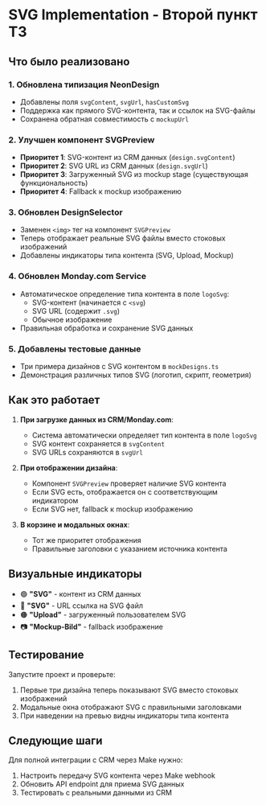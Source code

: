 # SVG Implementation - Второй пункт ТЗ

## Что было реализовано

### 1. Обновлена типизация NeonDesign
- Добавлены поля `svgContent`, `svgUrl`, `hasCustomSvg`
- Поддержка как прямого SVG-контента, так и ссылок на SVG-файлы
- Сохранена обратная совместимость с `mockupUrl`

### 2. Улучшен компонент SVGPreview
- **Приоритет 1**: SVG-контент из CRM данных (`design.svgContent`)
- **Приоритет 2**: SVG URL из CRM данных (`design.svgUrl`)
- **Приоритет 3**: Загруженный SVG из mockup stage (существующая функциональность)
- **Приоритет 4**: Fallback к mockup изображению

### 3. Обновлен DesignSelector
- Заменен `<img>` тег на компонент `SVGPreview`
- Теперь отображает реальные SVG файлы вместо стоковых изображений
- Добавлены индикаторы типа контента (SVG, Upload, Mockup)

### 4. Обновлен Monday.com Service
- Автоматическое определение типа контента в поле `logoSvg`:
  - SVG-контент (начинается с `<svg`)
  - SVG URL (содержит `.svg`)
  - Обычное изображение
- Правильная обработка и сохранение SVG данных

### 5. Добавлены тестовые данные
- Три примера дизайнов с SVG контентом в `mockDesigns.ts`
- Демонстрация различных типов SVG (логотип, скрипт, геометрия)

## Как это работает

1. **При загрузке данных из CRM/Monday.com**:
   - Система автоматически определяет тип контента в поле `logoSvg`
   - SVG контент сохраняется в `svgContent`
   - SVG URLs сохраняются в `svgUrl`

2. **При отображении дизайна**:
   - Компонент `SVGPreview` проверяет наличие SVG контента
   - Если SVG есть, отображается он с соответствующим индикатором
   - Если SVG нет, fallback к mockup изображению

3. **В корзине и модальных окнах**:
   - Тот же приоритет отображения
   - Правильные заголовки с указанием источника контента

## Визуальные индикаторы

- 🟢 **"SVG"** - контент из CRM данных
- 🔵 **"SVG"** - URL ссылка на SVG файл  
- 🟠 **"Upload"** - загруженный пользователем SVG
- 📷 **"Mockup-Bild"** - fallback изображение

## Тестирование

Запустите проект и проверьте:
1. Первые три дизайна теперь показывают SVG вместо стоковых изображений
2. Модальные окна отображают SVG с правильными заголовками
3. При наведении на превью видны индикаторы типа контента

## Следующие шаги

Для полной интеграции с CRM через Make нужно:
1. Настроить передачу SVG контента через Make webhook
2. Обновить API endpoint для приема SVG данных
3. Тестировать с реальными данными из CRM
